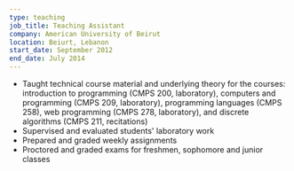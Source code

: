 ```yaml
---
type: teaching
job_title: Teaching Assistant
company: American University of Beirut
location: Beiurt, Lebanon
start_date: September 2012
end_date: July 2014
---
```


- Taught technical course material and underlying theory for the courses: introduction
to programming (CMPS 200, laboratory), computers and programming (CMPS 209,
laboratory), programming languages (CMPS 258), web programming (CMPS 278,
laboratory), and discrete algorithms (CMPS 211, recitations)
- Supervised and evaluated students' laboratory work
- Prepared and graded weekly assignments
- Proctored and graded exams for freshmen, sophomore and junior classes